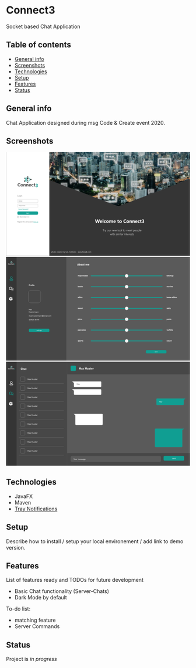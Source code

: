 # Connect3
Socket based Chat Application

## Table of contents
* [General info](#general-info)
* [Screenshots](#screenshots)
* [Technologies](#technologies)
* [Setup](#setup)
* [Features](#features)
* [Status](#status)

## General info
Chat Application designed during msg Code & Create event 2020.

## Screenshots
![Login](./img/Login.png)
![Profile](./img/Profile.png)
![Chat](./img/Chat.png)


## Technologies
* JavaFX
* Maven
* [Tray Notifications](https://github.com/PlusHaze/TrayNotification)

## Setup
Describe how to install / setup your local environement / add link to demo version.

## Features
List of features ready and TODOs for future development
* Basic Chat functionality (Server-Chats)
* Dark Mode by default

To-do list:
* matching feature
* Server Commands

## Status
Project is _in progress_
